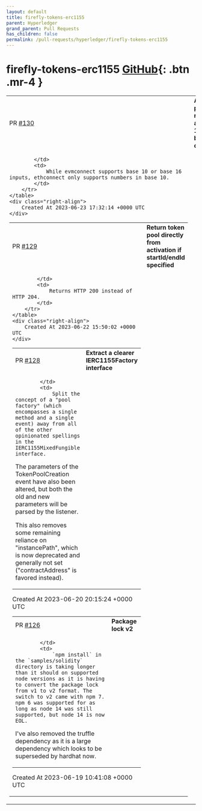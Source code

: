 ```yaml
---
layout: default
title: firefly-tokens-erc1155
parent: Hyperledger
grand_parent: Pull Requests
has_children: false
permalink: /pull-requests/hyperledger/firefly-tokens-erc1155
---
```


# firefly-tokens-erc1155 <span class="fs-3 right-align">[GitHub](https://github.com/hyperledger/firefly-tokens-erc1155){: .btn .mr-4 }</span>


<div>
    <table>
        <tr>
            <td>
                PR <a href="https://github.com/hyperledger/firefly-tokens-erc1155/pull/130" class=".btn">#130</a>
            </td>
            <td>
                <b>
                    Always pass numbers as base 10 to blockchain connector
                </b>
            </td>
        </tr>
        <tr>
            <td>
                
            </td>
            <td>
                While evmconnect supports base 10 or base 16 inputs, ethconnect only supports numbers in base 10.
            </td>
        </tr>
    </table>
    <div class="right-align">
        Created At 2023-06-23 17:32:14 +0000 UTC
    </div>
</div>

<div>
    <table>
        <tr>
            <td>
                PR <a href="https://github.com/hyperledger/firefly-tokens-erc1155/pull/129" class=".btn">#129</a>
            </td>
            <td>
                <b>
                    Return token pool directly from activation if startId/endId specified
                </b>
            </td>
        </tr>
        <tr>
            <td>
                
            </td>
            <td>
                Returns HTTP 200 instead of HTTP 204.
            </td>
        </tr>
    </table>
    <div class="right-align">
        Created At 2023-06-22 15:50:02 +0000 UTC
    </div>
</div>

<div>
    <table>
        <tr>
            <td>
                PR <a href="https://github.com/hyperledger/firefly-tokens-erc1155/pull/128" class=".btn">#128</a>
            </td>
            <td>
                <b>
                    Extract a clearer IERC1155Factory interface
                </b>
            </td>
        </tr>
        <tr>
            <td>
                
            </td>
            <td>
                Split the concept of a "pool factory" (which encompasses a single method and a single event) away from all of the other opinionated spellings in the IERC1155MixedFungible interface.

The parameters of the TokenPoolCreation event have also been altered, but both the old and new parameters will be parsed by the listener.

This also removes some remaining reliance on "instancePath", which is now deprecated and generally not set ("contractAddress" is favored instead).
            </td>
        </tr>
    </table>
    <div class="right-align">
        Created At 2023-06-20 20:15:24 +0000 UTC
    </div>
</div>

<div>
    <table>
        <tr>
            <td>
                PR <a href="https://github.com/hyperledger/firefly-tokens-erc1155/pull/126" class=".btn">#126</a>
            </td>
            <td>
                <b>
                    Package lock v2
                </b>
            </td>
        </tr>
        <tr>
            <td>
                
            </td>
            <td>
                `npm install` in the `samples/solidity` directory is taking longer than it should on supported node versions as it is having to convert the package lock from v1 to v2 format. The switch to v2 came with npm 7. npm 6 was supported for as long as node 14 was still supported, but node 14 is now EOL.

I've also removed the truffle dependency as it is a large dependency which looks to be superseded by hardhat now.
            </td>
        </tr>
    </table>
    <div class="right-align">
        Created At 2023-06-19 10:41:08 +0000 UTC
    </div>
</div>

